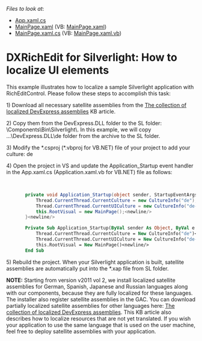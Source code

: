 <!-- default file list -->
*Files to look at*:

* [App.xaml.cs](./CS/App.xaml.cs)
* [MainPage.xaml](./CS/MainPage.xaml) (VB: [MainPage.xaml](./VB/MainPage.xaml))
* [MainPage.xaml.cs](./CS/MainPage.xaml.cs) (VB: [MainPage.xaml.vb](./VB/MainPage.xaml.vb))
<!-- default file list end -->
# DXRichEdit for Silverlight: How to localize UI elements


<p>This example illustrates how to localize a sample Silverlight application with RichEditControl. Please follow these steps to accomplish this task:</p><p>1) Download all necessary satellite assemblies from the <a href="https://www.devexpress.com/Support/Center/p/A421">The collection of localized DevExpress assemblies</a> KB article.</p><p>2) Copy them from the DevExpress.DLL folder to the SL folder: <DevExpress_Install_Path>\Components\Bin\Silverlight\. In this example, we will copy ...\DevExpress.DLL\de folder from the archive to the SL folder.</p><p>3) Modify the *.csproj (*.vbproj for VB.NET) file of your project to add your culture: <SupportedCultures>de</SupportedCultures></p><p>4) Open the project in VS and update the Application_Startup event handler in the App.xaml.cs (Application.xaml.vb for VB.NET) file as follows:</p><p><br />


```cs
       private void Application_Startup(object sender, StartupEventArgs e) {<newline/>
           Thread.CurrentThread.CurrentCulture = new CultureInfo("de");<newline/>
           Thread.CurrentThread.CurrentUICulture = new CultureInfo("de-DE");<newline/>
           this.RootVisual = new MainPage();<newline/>
       }<newline/>

```



```vb
       Private Sub Application_Startup(ByVal sender As Object, ByVal e As StartupEventArgs)<newline/>
           Thread.CurrentThread.CurrentCulture = New CultureInfo("de")<newline/>
           Thread.CurrentThread.CurrentUICulture = New CultureInfo("de-DE")<newline/>
           this.RootVisual = New MainPage()<newline/>
       End Sub
```

 </p><p>5) Rebuild the project. When your Silverlight application is built, satellite assemblies are automatically put into the *.xap file from SL folder.</p><p><strong>NOTE:</strong> Starting from version v2011 vol 2, we install localized satellite assemblies for German, Spanish, Japanese and Russian languages along with our components, because they are fully localized for these languages. The installer also register satellite assemblies in the GAC. You can download partially localized satellite assemblies for other languages here: <a href="https://www.devexpress.com/Support/Center/p/A421">The collection of localized DevExpress assemblies</a>. This KB article also describes how to localize resources that are not yet translated. If you wish your application to use the same language that is used on the user machine, feel free to deploy satellite assemblies with your application.</p>

<br/>


